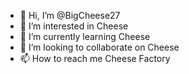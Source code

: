 - 👋 Hi, I’m @BigCheese27
- 👀 I’m interested in Cheese
- 🌱 I’m currently learning Cheese
- 💞️ I’m looking to collaborate on Cheese
- 📫 How to reach me Cheese Factory

<!---
BigCheese27/BigCheese27 is a ✨ special ✨ repository because its `README.md` (this file) appears on your GitHub profile.
You can click the Preview link to take a look at your changes.
--->
